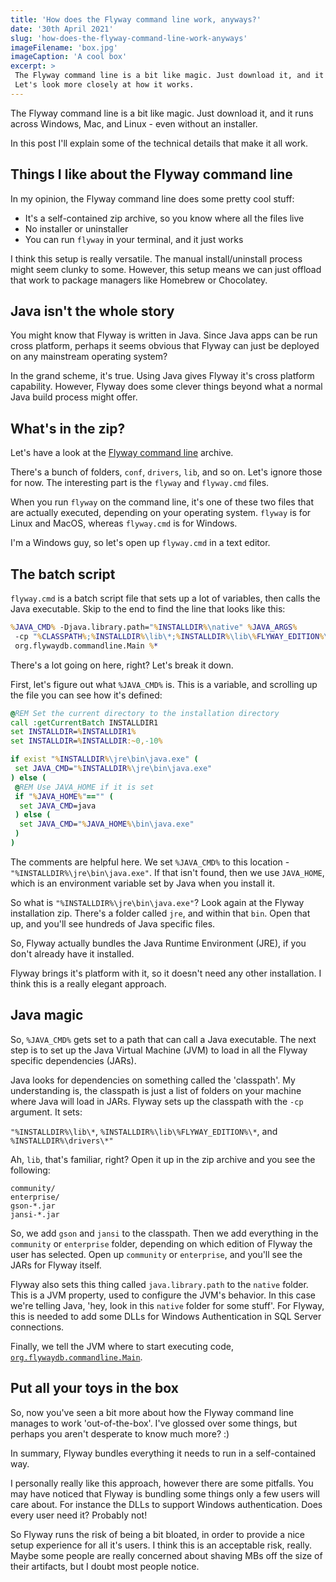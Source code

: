 ```yaml
---
title: 'How does the Flyway command line work, anyways?'
date: '30th April 2021'
slug: 'how-does-the-flyway-command-line-work-anyways'
imageFilename: 'box.jpg'
imageCaption: 'A cool box'
excerpt: >
 The Flyway command line is a bit like magic. Just download it, and it runs across Windows, Mac, and Linux - even without an installer.
 Let's look more closely at how it works.
---
```

The Flyway command line is a bit like magic. Just download it, and it runs across Windows, Mac, and Linux - even without an installer.

In this post I'll explain some of the technical details that make it all work.

## Things I like about the Flyway command line

In my opinion, the Flyway command line does some pretty cool stuff:

- It's a self-contained zip archive, so you know where all the files live
- No installer or uninstaller
- You can run `flyway` in your terminal, and it just works

I think this setup is really versatile. The manual install/uninstall process might seem clunky to some. However, this setup means we can just offload that work to package managers like Homebrew or Chocolatey.

## Java isn't the whole story

You might know that Flyway is written in Java. Since Java apps can be run cross platform, perhaps it seems obvious that Flyway can just be deployed on any mainstream operating system?

In the grand scheme, it's true. Using Java gives Flyway it's cross platform capability. However, Flyway does some clever things beyond what a normal Java build process might offer.

## What's in the zip?

Let's have a look at the [Flyway command line](https://flywaydb.org/documentation/usage/commandline/#download-and-installation) archive.

There's a bunch of folders, `conf`, `drivers`, `lib`, and so on. Let's ignore those for now. The interesting part is the `flyway` and `flyway.cmd` files.

When you run `flyway` on the command line, it's one of these two files that are actually executed, depending on your operating system. `flyway` is for Linux and MacOS, whereas `flyway.cmd` is for Windows.

I'm a Windows guy, so let's open up `flyway.cmd` in a text editor.

## The batch script

`flyway.cmd` is a batch script file that sets up a lot of variables, then calls the Java executable. Skip to the end to find the line that looks like this:

```cmd
%JAVA_CMD% -Djava.library.path="%INSTALLDIR%\native" %JAVA_ARGS% 
 -cp "%CLASSPATH%;%INSTALLDIR%\lib\*;%INSTALLDIR%\lib\%FLYWAY_EDITION%\*;%INSTALLDIR%\drivers\*"
 org.flywaydb.commandline.Main %*
```

There's a lot going on here, right? Let's break it down.

First, let's figure out what `%JAVA_CMD%` is. This is a variable, and scrolling up the file you can see how it's defined:

```cmd
@REM Set the current directory to the installation directory
call :getCurrentBatch INSTALLDIR1
set INSTALLDIR=%INSTALLDIR1%
set INSTALLDIR=%INSTALLDIR:~0,-10%

if exist "%INSTALLDIR%\jre\bin\java.exe" (
 set JAVA_CMD="%INSTALLDIR%\jre\bin\java.exe"
) else (
 @REM Use JAVA_HOME if it is set
 if "%JAVA_HOME%"=="" (
  set JAVA_CMD=java
 ) else (
  set JAVA_CMD="%JAVA_HOME%\bin\java.exe"
 )
)
```

The comments are helpful here. We set `%JAVA_CMD%` to this location - `"%INSTALLDIR%\jre\bin\java.exe"`. If that isn't found, then we use `JAVA_HOME`, which is an environment variable set by Java when you install it.

So what is `"%INSTALLDIR%\jre\bin\java.exe"`? Look again at the Flyway installation zip. There's a folder called `jre`, and within that `bin`. Open that up, and you'll see hundreds of Java specific files.

So, Flyway actually bundles the Java Runtime Environment (JRE), if you don't already have it installed.

Flyway brings it's platform with it, so it doesn't need any other installation. I think this is a really elegant approach.

## Java magic

So, `%JAVA_CMD%` gets set to a path that can call a Java executable. The next step is to set up the Java Virtual Machine (JVM) to load in all the Flyway specific dependencies (JARs).

Java looks for dependencies on something called the 'classpath'. My understanding is, the classpath is just a list of folders on your machine where Java will load in JARs. Flyway sets up the classpath with the `-cp` argument. It sets:

`"%INSTALLDIR%\lib\*`, `%INSTALLDIR%\lib\%FLYWAY_EDITION%\*`, and `%INSTALLDIR%\drivers\*"`

Ah, `lib`, that's familiar, right? Open it up in the zip archive and you see the following:

```
community/
enterprise/
gson-*.jar
jansi-*.jar
```

So, we add `gson` and `jansi` to the classpath. Then we add everything in the `community` or `enterprise` folder, depending on which edition of Flyway the user has selected. Open up `community` or `enterprise`, and you'll see the JARs for Flyway itself.

Flyway also sets this thing called `java.library.path` to the `native` folder. This is a JVM property, used to configure the JVM's behavior. In this case we're telling Java, 'hey, look in this `native` folder for some stuff'. For Flyway, this is needed to add some DLLs for Windows Authentication in SQL Server connections.

Finally, we tell the JVM where to start executing code, [`org.flywaydb.commandline.Main`](https://github.com/flyway/flyway/blob/master/flyway-commandline/src/main/java/org/flywaydb/commandline/Main.java).

## Put all your toys in the box

So, now you've seen a bit more about how the Flyway command line manages to work 'out-of-the-box'. I've glossed over some things, but perhaps you aren't desperate to know much more? :)

In summary, Flyway bundles everything it needs to run in a self-contained way.

I personally really like this approach, however there are some pitfalls. You may have noticed that Flyway is bundling some things only a few users will care about. For instance the DLLs to support Windows authentication. Does every user need it? Probably not!

So Flyway runs the risk of being a bit bloated, in order to provide a nice setup experience for all it's users. I think this is an acceptable risk, really. Maybe some people are really concerned about shaving MBs off the size of their artifacts, but I doubt most people notice.